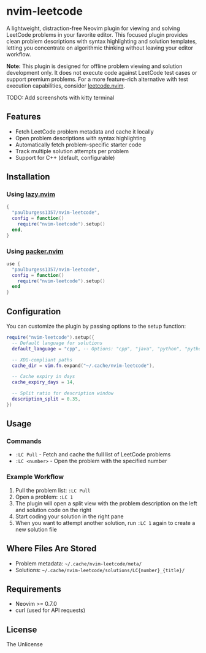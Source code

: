 # nvim-leetcode

A lightweight, distraction-free Neovim plugin for viewing and solving LeetCode problems in your favorite editor. This focused plugin provides clean problem descriptions with syntax highlighting and solution templates, letting you concentrate on algorithmic thinking without leaving your editor workflow.

**Note:** This plugin is designed for offline problem viewing and solution development only. It does not execute code against LeetCode test cases or support premium problems. For a more feature-rich alternative with test execution capabilities, consider [leetcode.nvim](https://github.com/kawre/leetcode.nvim).

TODO: Add screenshots with kitty terminal

## Features

- Fetch LeetCode problem metadata and cache it locally
- Open problem descriptions with syntax highlighting
- Automatically fetch problem-specific starter code
- Track multiple solution attempts per problem
- Support for C++ (default, configurable)

## Installation

### Using [lazy.nvim](https://github.com/folke/lazy.nvim)

```lua
{
  "paulburgess1357/nvim-leetcode",
  config = function()
    require("nvim-leetcode").setup()
  end,
}
```

### Using [packer.nvim](https://github.com/wbthomason/packer.nvim)

```lua
use {
  "paulburgess1357/nvim-leetcode",
  config = function()
    require("nvim-leetcode").setup()
  end
}
```

## Configuration

You can customize the plugin by passing options to the setup function:

```lua
require("nvim-leetcode").setup({
  -- Default language for solutions
  default_language = "cpp", -- Options: "cpp", "java", "python", "python3", etc.

  -- XDG-compliant paths
  cache_dir = vim.fn.expand("~/.cache/nvim-leetcode"),

  -- Cache expiry in days
  cache_expiry_days = 14,

  -- Split ratio for description window
  description_split = 0.35,
})
```

## Usage

### Commands

- `:LC Pull` - Fetch and cache the full list of LeetCode problems
- `:LC <number>` - Open the problem with the specified number

### Example Workflow

1. Pull the problem list: `:LC Pull`
2. Open a problem: `:LC 1`
3. The plugin will open a split view with the problem description on the left and solution code on the right
4. Start coding your solution in the right pane
5. When you want to attempt another solution, run `:LC 1` again to create a new solution file

## Where Files Are Stored

- Problem metadata: `~/.cache/nvim-leetcode/meta/`
- Solutions: `~/.cache/nvim-leetcode/solutions/LC{number}_{title}/`

## Requirements

- Neovim >= 0.7.0
- curl (used for API requests)

## License

The Unlicense
